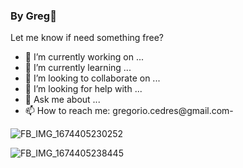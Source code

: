 ### By Greg👋
Let me know if need something free?


- 🔭 I’m currently working on ...
- 🌱 I’m currently learning ...
- 👯 I’m looking to collaborate on ...
- 🤔 I’m looking for help with ...
- 💬 Ask me about ...
- 📫 How to reach me: gregorio.cedres@gmail.com- 



![FB_IMG_1674405230252](https://user-images.githubusercontent.com/123317569/213932024-691135eb-f654-48cc-81a3-69c924e35513.jpg)


![FB_IMG_1674405238445](https://user-images.githubusercontent.com/123317569/213932029-0db13a65-bb65-45f6-ba8b-8b1a8dd81c4e.jpg)
